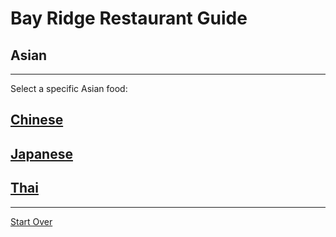 # Bay Ridge Restaurant Guide
## Asian
---
Select a specific Asian food:
## [Chinese](../../asian/chinese.md)
## [Japanese](american/asian/japanese.md)
## [Thai](../br-restaurant-guide/asian/thai.md)
---
[Start Over](../home.md)